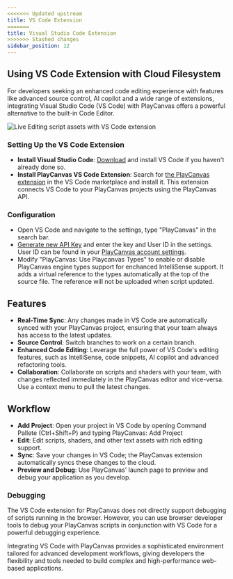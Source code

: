 ```yaml
---
<<<<<<< Updated upstream
title: VS Code Extension
=======
title: Visual Studio Code Extension
>>>>>>> Stashed changes
sidebar_position: 12
---
```


## Using VS Code Extension with Cloud Filesystem

For developers seeking an enhanced code editing experience with features like advanced source control, AI copilot and a wide range of extensions, integrating Visual Studio Code (VS Code) with PlayCanvas offers a powerful alternative to the built-in Code Editor.

![Live Editing script assets with VS Code extension](/img/user-manual/scripting/vscode-extension.webp)

### Setting Up the VS Code Extension

* **Install Visual Studio Code**: [Download](https://code.visualstudio.com/download) and install VS Code if you haven't already done so.
* **Install PlayCanvas VS Code Extension**: Search for [the PlayCanvas extension](https://marketplace.visualstudio.com/items?itemName=playcanvas.playcanvas) in the VS Code marketplace and install it. This extension connects VS Code to your PlayCanvas projects using the PlayCanvas API.

### Configuration

* Open VS Code and navigate to the settings, type "PlayCanvas" in the search bar.
* [Generate new API Key](https://developer.playcanvas.com/user-manual/api/) and enter the key and User ID in the settings. User ID can be found in your [PlayCanvas account settings](https://playcanvas.com/account).
* Modify "PlayCanvas: Use Playcanvas Types" to enable or disable PlayCanvas engine types support for enchanced IntelliSense support. It adds a virtual reference to the types automatically at the top of the source file. The reference will not be uploaded when script updated.

## Features

* **Real-Time Sync**: Any changes made in VS Code are automatically synced with your PlayCanvas project, ensuring that your team always has access to the latest updates.
* **Source Control**: Switch branches to work on a certain branch.
* **Enhanced Code Editing**: Leverage the full power of VS Code's editing features, such as IntelliSense, code snippets, AI copilot and advanced refactoring tools.
* **Collaboration**: Collaborate on scripts and shaders with your team, with changes reflected immediately in the PlayCanvas editor and vice-versa. Use a context menu to pull the latest changes.  

## Workflow

* **Add Project**: Open your project in VS Code by opening Command Pallete (Ctrl+Shift+P) and typing PlayCanvas: Add Project
* **Edit**: Edit scripts, shaders, and other text assets with rich editing support.
* **Sync**: Save your changes in VS Code; the PlayCanvas extension automatically syncs these changes to the cloud.
* **Preview and Debug**: Use PlayCanvas' launch page to preview and debug your application as you develop.

### Debugging

The VS Code extension for PlayCanvas does not directly support debugging of scripts running in the browser. However, you can use browser developer tools to debug your PlayCanvas scripts in conjunction with VS Code for a powerful debugging experience.

Integrating VS Code with PlayCanvas provides a sophisticated environment tailored for advanced development workflows, giving developers the flexibility and tools needed to build complex and high-performance web-based applications.
